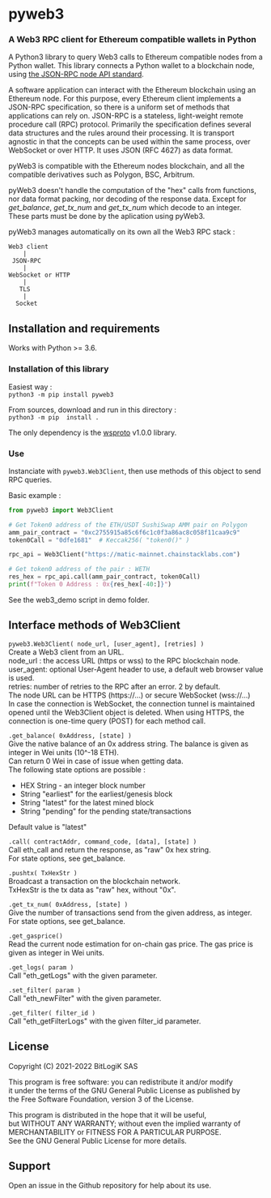 # pyweb3

### A Web3 RPC client for Ethereum compatible wallets in Python

A Python3 library to query Web3 calls to Ethereum compatible nodes from a Python wallet. This library connects a Python wallet to a blockchain node, using [the JSON-RPC node API standard](https://ethereum.org/en/developers/docs/apis/json-rpc/).

A software application can interact with the Ethereum blockchain using an Ethereum node. For this purpose, every Ethereum client implements a JSON-RPC specification, so there is a uniform set of methods that applications can rely on. JSON-RPC is a stateless, light-weight remote procedure call (RPC) protocol. Primarily the specification defines several data structures and the rules around their processing. It is transport agnostic in that the concepts can be used within the same process, over WebSocket or over HTTP. It uses JSON (RFC 4627) as data format.

pyWeb3 is compatible with the Ethereum nodes blockchain, and all the compatible derivatives such as Polygon, BSC, Arbitrum.

pyWeb3 doesn't handle the computation of the "hex" calls from functions, nor data format packing, nor decoding of the response data. Except for *get_balance*, *get_tx_num* and *get_tx_num* which decode to an integer. These parts must be done by the aplication using pyWeb3.

pyWeb3 manages automatically on its own all the Web3 RPC stack :

```
Web3 client
    |
 JSON-RPC
    |
WebSocket or HTTP
    |
   TLS
    |
  Socket
```

## Installation and requirements

Works with Python >= 3.6.

### Installation of this library

Easiest way :  
`python3 -m pip install pyweb3`  

From sources, download and run in this directory :  
`python3 -m pip  install .`

The only dependency is the [wsproto](https://pypi.org/project/wsproto/) v1.0.0 library.

### Use

Instanciate with `pyweb3.Web3Client`, then use methods of this object to send RPC queries.

Basic example :

```python
from pyweb3 import Web3Client

# Get Token0 address of the ETH/USDT SushiSwap AMM pair on Polygon
amm_pair_contract = "0xc2755915a85c6f6c1c0f3a86ac8c058f11caa9c9"
token0Call = "0dfe1681"  # Keccak256( "token0()" )

rpc_api = Web3Client("https://matic-mainnet.chainstacklabs.com")

# Get token0 address of the pair : WETH
res_hex = rpc_api.call(amm_pair_contract, token0Call)
print(f"Token 0 Address : 0x{res_hex[-40:]}")
```

See the web3_demo script in demo folder.

## Interface methods of Web3Client

`pyweb3.Web3Client( node_url, [user_agent], [retries] )`  
Create a Web3 client from an URL.  
node_url : the access URL (https or wss) to the RPC blockchain node.  
user_agent: optional User-Agent header to use, a default web browser value is used.  
retries: number of retries to the RPC after an error. 2 by default.  
The node URL can be HTTPS (https://...) or secure WebSocket (wss://...)  
In case the connection is WebSocket, the connection tunnel is maintained opened until the Web3Client object is deleted. When using HTTPS, the connection is one-time query (POST) for each method call.

`.get_balance( 0xAddress, [state] )`  
Give the native balance of an 0x address string. The balance is given as integer in Wei units (10^-18 ETH).  
Can return 0 Wei in case of issue when getting data.  
The following state options are possible :

* HEX String - an integer block number
* String "earliest" for the earliest/genesis block
* String "latest" for the latest mined block
* String "pending" for the pending state/transactions

Default value is "latest"

`.call( contractAddr, command_code, [data], [state] )`  
Call eth_call and return the response, as "raw" 0x hex string.  
For state options, see get_balance.

`.pushtx( TxHexStr )`  
Broadcast a transaction on the blockchain network.  
TxHexStr is the tx data as "raw" hex, without "0x".

`.get_tx_num( 0xAddress, [state] )`  
Give the number of transactions send from the given address, as integer.  
For state options, see get_balance.

`.get_gasprice()`  
Read the current node estimation for on-chain gas price. The gas price is given as integer in Wei units.  

`.get_logs( param )`  
Call "eth_getLogs" with the given parameter.

`.set_filter( param )`  
Call "eth_newFilter" with the given parameter.

`.get_filter( filter_id )`  
Call "eth_getFilterLogs" with the given filter_id parameter.


## License

Copyright (C) 2021-2022  BitLogiK SAS

This program is free software: you can redistribute it and/or modify  
it under the terms of the GNU General Public License as published by  
the Free Software Foundation, version 3 of the License.

This program is distributed in the hope that it will be useful,  
but WITHOUT ANY WARRANTY; without even the implied warranty of  
MERCHANTABILITY or FITNESS FOR A PARTICULAR PURPOSE.  
See the GNU General Public License for more details.

## Support

Open an issue in the Github repository for help about its use.
